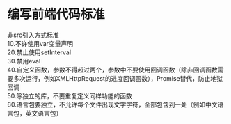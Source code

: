 # 编写前端代码标准  
非src引入方式标准   
10.不许使用var变量声明   
20.禁止使用setInterval    
30.禁用eval  
40.自定义函数，参数不得超过两个，参数中不要使用回调函数（除非回调函数需要多次运行，例如XMLHttpRequest的进度回调函数），Promise替代，防止地狱回调  
50.除独立的库，不要重复定义同样功能的函数  
60.语言包要独立，不允许每个文件出现文字字符，全部包含到一处（例如中文语言包，英文语言包）
